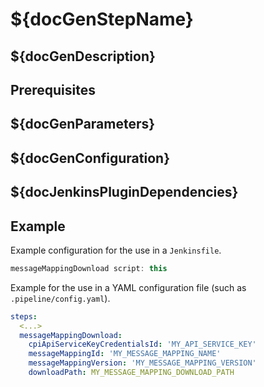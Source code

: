 # ${docGenStepName}

## ${docGenDescription}

## Prerequisites

## ${docGenParameters}

## ${docGenConfiguration}

## ${docJenkinsPluginDependencies}

## Example

Example configuration for the use in a `Jenkinsfile`.

```groovy
messageMappingDownload script: this
```

Example for the use in a YAML configuration file (such as `.pipeline/config.yaml`).

```yaml
steps:
  <...>
  messageMappingDownload:
    cpiApiServiceKeyCredentialsId: 'MY_API_SERVICE_KEY'
    messageMappingId: 'MY_MESSAGE_MAPPING_NAME'
    messageMappingVersion: 'MY_MESSAGE_MAPPING_VERSION'
    downloadPath: MY_MESSAGE_MAPPING_DOWNLOAD_PATH
```
